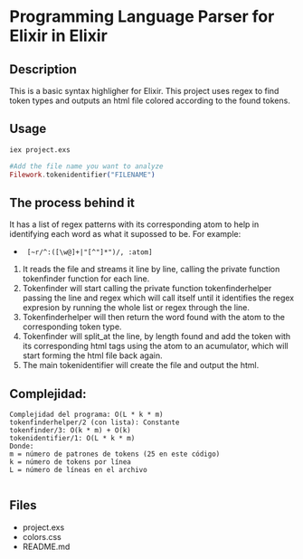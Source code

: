 # Programming Language Parser for Elixir in Elixir
## Description

This is a basic syntax highligher for Elixir. This project uses regex to find token types and outputs an html file colored according to the found tokens. 

## Usage
``` bash
iex project.exs
```
``` elixir
#Add the file name you want to analyze
Filework.tokenidentifier("FILENAME")

```


## The process behind it
It has a list of regex patterns with its corresponding atom to help in identifying each word as what it supossed to be.
For example:
- ` [~r/^:([\w@]+|"[^"]*")/, :atom]`

1. It reads the file and streams it line by line, calling the private function tokenfinder function for each line. 
2. Tokenfinder will start calling the private function  tokenfinderhelper passing the line and regex which will call itself until it identifies the regex expresion by running the whole list or regex through the line. 
3. Tokenfinderhelper will then return the word found with the atom to the corresponding token type.
4. Tokenfinder will split_at the line, by length found and add the token with its corresponding html tags using the atom to an acumulator, which will start forming the html file back again.
5. The main tokenidentifier will create the file and output the html.

## Complejidad: 
``` 
Complejidad del programa: O(L * k * m)
tokenfinderhelper/2 (con lista): Constante
tokenfinder/3: O(k * m) + O(k)
tokenidentifier/1: O(L * k * m)
Donde:
m = número de patrones de tokens (25 en este código)
k = número de tokens por línea
L = número de líneas en el archivo


```

## Files
- project.exs
- colors.css
- README.md
